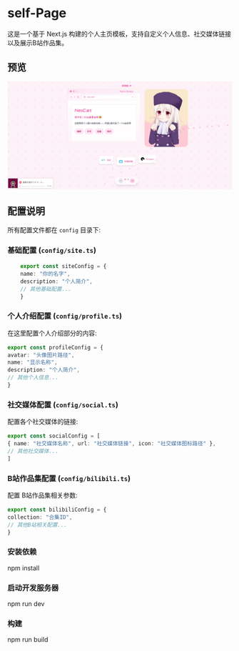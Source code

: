 # self-Page

这是一个基于 Next.js 构建的个人主页模板，支持自定义个人信息、社交媒体链接以及展示B站作品集。

## 预览
[![Watch the video](https://github.com/1dayluo/ylypagehome/blob/main/public/demo/demo.png?raw=true)](https://github.com/1dayluo/repo/assets/public/demo/demo.mp4)



## 配置说明

所有配置文件都在 `config` 目录下:

### 基础配置 (`config/site.ts`)

```typescript
    export const siteConfig = {
    name: "你的名字",
    description: "个人简介",
    // 其他基础配置...
    }
```
### 个人介绍配置 (`config/profile.ts`)

在这里配置个人介绍部分的内容:

```typescript
export const profileConfig = {
avatar: "头像图片路径",
name: "显示名称",
description: "个人简介",
// 其他个人信息...
}

```

### 社交媒体配置 (`config/social.ts`)

配置各个社交媒体的链接:

```typescript
export const socialConfig = [
{ name: "社交媒体名称", url: "社交媒体链接", icon: "社交媒体图标路径" },
// 其他社交媒体...
]
```

### B站作品集配置 (`config/bilibili.ts`)

配置 B站作品集相关参数:

```typescript
export const bilibiliConfig = {
collection: "合集ID",
// 其他B站相关配置...
}
```

### 安装依赖
npm install
### 启动开发服务器
npm run dev
### 构建
npm run build


